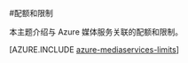<properties 
	pageTitle="媒体服务配额和限制" 
	description="本主题介绍与 Azure 媒体服务关联的配额和限制。" 
	services="media-services" 
	documentationCenter="" 
	authors="juliako" 
	manager="dwrede" 
	editor=""/>

<tags
	ms.service="media-services"
 	ms.date="04/18/2016"  
	wacn.date="06/27/2016"/>


#配额和限制

本主题介绍与 Azure 媒体服务关联的配额和限制。

[AZURE.INCLUDE [azure-mediaservices-limits](../includes/azure-mediaservices-limits.md)]


<!---HONumber=Mooncake_0620_2016-->